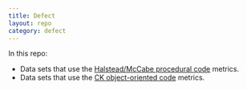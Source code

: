 ```yaml
---
title: Defect
layout: repo
category: defect
---
```


In this repo:

+ Data sets that use the [Halstead/McCabe procedural code](defect/mccabehalsted/) metrics.
+ Data sets that use the [CK object-oriented  code](defect/ck/) metrics.
